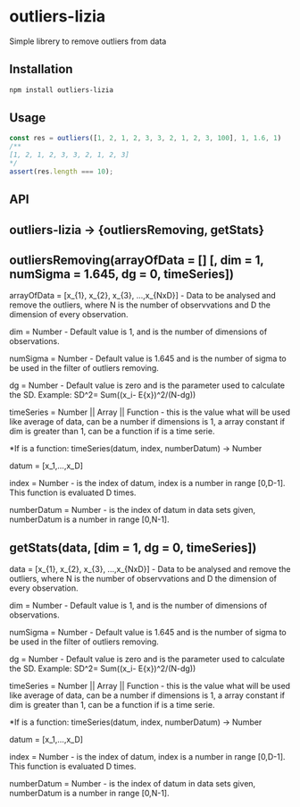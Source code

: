 # outliers-lizia
Simple librery to remove outliers from data

## Installation

```bash
npm install outliers-lizia
```

## Usage 

```js
const res = outliers([1, 2, 1, 2, 3, 3, 2, 1, 2, 3, 100], 1, 1.6, 1)
/**
[1, 2, 1, 2, 3, 3, 2, 1, 2, 3]
*/
assert(res.length === 10);
```

## API

## outliers-lizia -> {outliersRemoving, getStats}


## outliersRemoving(arrayOfData = [] [, dim = 1, numSigma = 1.645, dg = 0, timeSeries])

arrayOfData = [x_{1}, x_{2}, x_{3}, ...,x_{NxD}] - Data to be analysed and remove the outliers,
where N is the number of observvations and D the dimension of every observation.

dim = Number - Default value is 1, and is the number of dimensions of observations.

numSigma = Number - Default value is 1.645 and is the number of sigma to be used in the filter of outliers removing.

dg = Number - Default value is zero and is the parameter used to calculate the SD. Example:
SD^2= Sum((x_i- E{x})^2/(N-dg))

timeSeries = Number || Array || Function -  this is the value what will be used like average of data, can be a number if dimensions is 1, a array constant
if dim is greater than 1, can be a function if is a time serie.

*If is a function: timeSeries(datum, index, numberDatum) -> Number

datum = [x_1,...,x_D]

index = Number - is the index of datum, index is a number in range [0,D-1]. This function is evaluated D times.

numberDatum = Number - is the index of datum in data sets given, numberDatum is a number in range [0,N-1].

## getStats(data, [dim = 1, dg = 0, timeSeries])

data = [x_{1}, x_{2}, x_{3}, ...,x_{NxD}] - Data to be analysed and remove the outliers,
where N is the number of observvations and D the dimension of every observation.

dim = Number - Default value is 1, and is the number of dimensions of observations.

numSigma = Number - Default value is 1.645 and is the number of sigma to be used in the filter of outliers removing.

dg = Number - Default value is zero and is the parameter used to calculate the SD. Example:   SD^2= Sum((x_i- E{x})^2/(N-dg))

timeSeries = Number || Array || Function -  this is the value what will be used like average of data, can be a number if dimensions is 1, a array constant
if dim is greater than 1, can be a function if is a time serie.

*If is a function: timeSeries(datum, index, numberDatum) -> Number

datum = [x_1,...,x_D]

index = Number - is the index of datum, index is a number in range [0,D-1]. This function is evaluated D times.

numberDatum = Number - is the index of datum in data sets given, numberDatum is a number in range [0,N-1].
